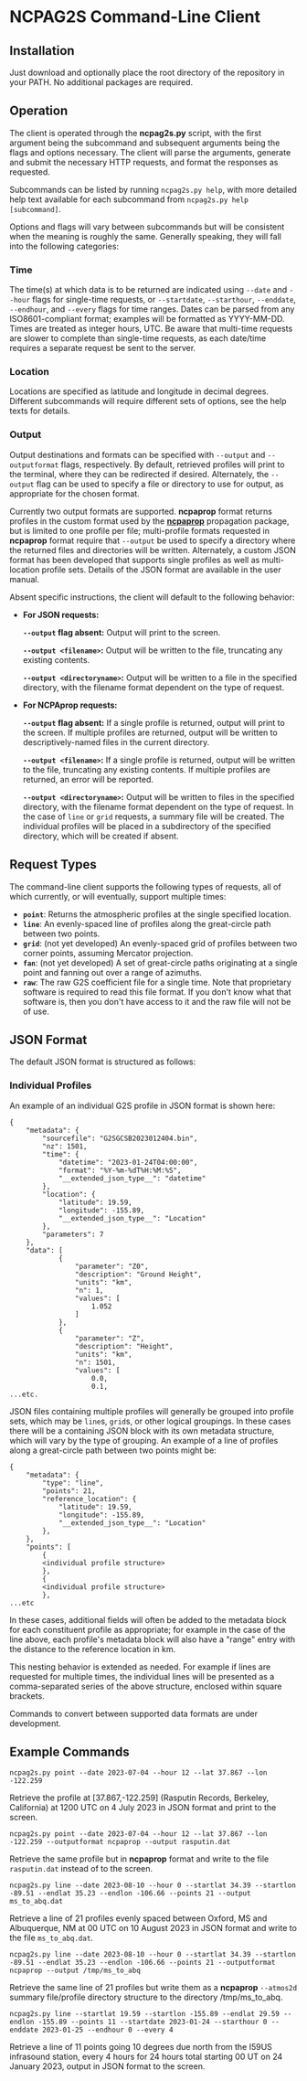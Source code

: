 # NCPAG2S Command-Line Client

## Installation
Just download and optionally place the root directory of the repository in your PATH.  No additional packages are required.

## Operation
The client is operated through the **ncpag2s.py** script, with the first argument being the subcommand and subsequent arguments being the flags and options necessary.  The client will parse the arguments, generate and submit the necessary HTTP requests, and format the responses as requested.

Subcommands can be listed by running `ncpag2s.py help`, with more detailed help text available for each subcommand from `ncpag2s.py help [subcommand]`.

Options and flags will vary between subcommands but will be consistent when the meaning is roughly the same.  Generally speaking, they will fall into the following categories:

### Time
The time(s) at which data is to be returned are indicated using `--date` and `--hour` flags for single-time requests, or `--startdate`, `--starthour`, `--enddate`, `--endhour`, and `--every` flags for time ranges.  Dates can be parsed from any ISO8601-compliant format; examples will be formatted as YYYY-MM-DD.  Times are treated as integer hours, UTC.  Be aware that multi-time requests are slower to complete than single-time requests, as each date/time requires a separate request be sent to the server.

### Location
Locations are specified as latitude and longitude in decimal degrees.  Different subcommands will require different sets of options, see the help texts for details.

### Output
Output destinations and formats can be specified with `--output` and `--outputformat` flags, respectively.  By default, retrieved profiles will print to the terminal, where they can be redirected if desired.  Alternately, the `--output` flag can be used to specify a file or directory to use for output, as appropriate for the chosen format.

Currently two output formats are supported.  **ncpaprop** format returns profiles in the custom format used by the [**ncpaprop**](https://github.com/chetzer-ncpa/ncpaprop-release/) propagation package, but is limited to one profile per file; multi-profile formats requested in **ncpaprop** format require that `--output` be used to specify a directory where the returned files and directories will be written.  Alternately, a custom JSON format has been developed that supports single profiles as well as multi-location profile sets.  Details of the JSON format are available in the user manual.

Absent specific instructions, the client will default to the following behavior:

- **For JSON requests:**
  
  **`--output` flag absent:** Output will print to the screen.
  
  **`--output <filename>`:** Output will be written to the file, truncating any existing contents.
  
  **`--output <directoryname>`:** Output will be written to a file in the specified directory, with the filename format dependent on the type of request.
  
- **For NCPAprop requests:**
  
  **`--output` flag absent:** If a single profile is returned, output will print to the screen.  If multiple profiles are returned, output will be written to descriptively-named files in the current directory.
  
  **`--output <filename>`:** If a single profile is returned, output will be written to the file, truncating any existing contents.  If multiple profiles are returned, an error will be reported.
  
  **`--output <directoryname>`:** Output will be written to files in the specified directory, with the filename format dependent on the type of request.  In the case of `line` or `grid` requests, a summary file will be created.  The individual profiles will be placed in a subdirectory of the specified directory, which will be created if absent.


## Request Types
The command-line client supports the following types of requests, all of which currently, or will eventually, support multiple times:

- **`point`**: Returns the atmospheric profiles at the single specified location.
- **`line`**: An evenly-spaced line of profiles along the great-circle path between two points.
- **`grid`**: (not yet developed) An evenly-spaced grid of profiles between two corner points, assuming Mercator projection.
- **`fan`**: (not yet developed) A set of great-circle paths originating at a single point and fanning out over a range of azimuths.
- **`raw`**: The raw G2S coefficient file for a single time.  Note that proprietary software is required to read this file format.  If you don't know what that software is, then you don't have access to it and the raw file will not be of use.


## JSON Format
The default JSON format is structured as follows:

### Individual Profiles
An example of an individual G2S profile in JSON format is shown here:

```
{
    "metadata": {
        "sourcefile": "G2SGCSB2023012404.bin",
        "nz": 1501,
        "time": {
            "datetime": "2023-01-24T04:00:00",
            "format": "%Y-%m-%dT%H:%M:%S",
            "__extended_json_type__": "datetime"
        },
        "location": {
            "latitude": 19.59,
            "longitude": -155.89,
            "__extended_json_type__": "Location"
        },
        "parameters": 7
    },
    "data": [
            {
                "parameter": "Z0",
                "description": "Ground Height",
                "units": "km",
                "n": 1,
                "values": [
                    1.052
                ]
            },
            {
                "parameter": "Z",
                "description": "Height",
                "units": "km",
                "n": 1501,
                "values": [
                    0.0,
                    0.1,
...etc.
```

JSON files containing multiple profiles will generally be grouped into profile sets, which may be `line`s, `grid`s, or other logical groupings.  In these cases there will be a containing JSON block with its own metadata structure, which will vary by the type of grouping.  An example of a line of profiles along a great-circle path between two points might be:

```
{
    "metadata": {
        "type": "line",
        "points": 21,
        "reference_location": {
            "latitude": 19.59,
            "longitude": -155.89,
            "__extended_json_type__": "Location"
        },
    },
    "points": [
        {
        <individual profile structure>
        },
        {
        <individual profile structure>
        },
...etc
```

In these cases, additional fields will often be added to the metadata block for each constituent profile as appropriate; for example in the case of the line above, each profile's metadata block will also have a "range" entry with the distance to the reference location in km.  

This nesting behavior is extended as needed.  For example if lines are requested for multiple times, the individual lines will be presented as a comma-separated series of the above structure, enclosed within square brackets.

Commands to convert between supported data formats are under development.


## Example Commands
`ncpag2s.py point --date 2023-07-04 --hour 12 --lat 37.867 --lon -122.259`

Retrieve the profile at \[37.867,-122.259\] (Rasputin Records, Berkeley, California) at 1200 UTC on 4 July 2023 in JSON format and print to the screen.

`ncpag2s.py point --date 2023-07-04 --hour 12 --lat 37.867 --lon -122.259 --outputformat ncpaprop --output rasputin.dat`

Retrieve the same profile but in **ncpaprop** format and write to the file `rasputin.dat` instead of to the screen.

`ncpag2s.py line --date 2023-08-10 --hour 0 --startlat 34.39 --startlon -89.51 --endlat 35.23 --endlon -106.66 --points 21 --output ms_to_abq.dat`

Retrieve a line of 21 profiles evenly spaced between Oxford, MS and Albuquerque, NM at 00 UTC on 10 August 2023 in JSON format and write to the file `ms_to_abq.dat`.

`ncpag2s.py line --date 2023-08-10 --hour 0 --startlat 34.39 --startlon -89.51 --endlat 35.23 --endlon -106.66 --points 21 --outputformat ncpaprop --output /tmp/ms_to_abq`

Retrieve the same line of 21 profiles but write them as a **ncpaprop** `--atmos2d` summary file/profile directory structure to the directory /tmp/ms_to_abq.

`ncpag2s.py line --startlat 19.59 --startlon -155.89 --endlat 29.59 --endlon -155.89 --points 11 --startdate 2023-01-24 --starthour 0 --enddate 2023-01-25 --endhour 0 --every 4`

Retrieve a line of 11 points going 10 degrees due north from the I59US infrasound station, every 4 hours for 24 hours total starting 00 UT on 24 January 2023, output in JSON format to the screen.


